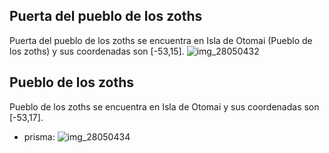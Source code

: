 ## Puerta del pueblo de los zoths
Puerta del pueblo de los zoths se encuentra en Isla de Otomai (Pueblo de los zoths) y sus coordenadas son [-53,15].
![img_28050432](https://media.discordapp.net/attachments/1115311447145193482/1115356131779420321/28050432.jpg)

## Pueblo de los zoths
Pueblo de los zoths se encuentra en Isla de Otomai y sus coordenadas son [-53,17].
- prisma: ![img_28050434](https://media.discordapp.net/attachments/1115311447145193482/1115356152834818068/28050434.jpg)